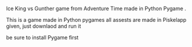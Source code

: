 Ice King vs Gunther game from Adventure Time made in Python Pygame .

This is a game made in Python pygames
all assests are made in Piskelapp given, just downlaod and run it

be sure to install Pygame first
